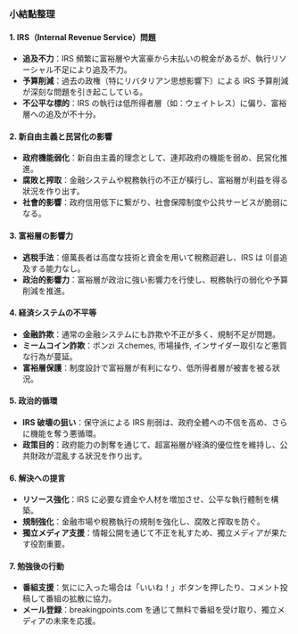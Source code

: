 ### 小結點整理

#### 1. IRS（Internal Revenue Service）問題
- **追及不力**：IRS 頻繁に富裕層や大富豪から未払いの稅金があるが、執行リソーシャル不足により追及不力。
- **予算削減**：過去の政権（特にリバタリアン思想影響下）による IRS 予算削減が深刻な問題を引き起こしている。
- **不公平な標的**：IRS の執行は低所得者層（如：ウェイトレス）に偏り、富裕層への追及が不十分。

#### 2. 新自由主義と民営化の影響
- **政府機能弱化**：新自由主義的理念として、連邦政府の機能を弱め、民営化推進。
- **腐敗と搾取**：金融システムや稅務執行の不正が橫行し、富裕層が利益を得る狀況を作り出す。
- **社會的影響**：政府信用低下に繋がり、社會保障制度や公共サービスが脆弱になる。

#### 3. 富裕層の影響力
- **逃稅手法**：億萬長者は高度な技術と資金を用いて稅務迴避し、IRS は 이를追及する能力なし。
- **政治的影響力**：富裕層が政治に強い影響力を行使し、稅務執行の弱化や予算削減を推進。

#### 4. 経済システムの不平等
- **金融詐欺**：通常の金融システムにも詐欺や不正が多く、規制不足が問題。
- **ミームコイン詐欺**：ポンzi スchemes, 市場操作, インサイダー取引など悪質な行為が蔓延。
- **富裕層保護**：制度設計で富裕層が有利になり、低所得者層が被害を被る狀況。

#### 5. 政治的循環
- **IRS 破壊の狙い**：保守派による IRS 削弱は、政府全體への不信を高め、さらに機能を奪う悪循環。
- **政策目的**：政府能力の剝奪を通じて、超富裕層が経済的優位性を維持し、公共財政が混亂する狀況を作り出す。

#### 6. 解決への提言
- **リソース強化**：IRS に必要な資金や人材を増加させ、公平な執行體制を構築。
- **規制強化**：金融市場や稅務執行の規制を強化し、腐敗と搾取を防ぐ。
- **獨立メディア支援**：情報公開を通じて不正を糺すため、獨立メディアが果たす役割重要。

#### 7. 勉強後の行動
- **番組支援**：気にに入った場合は「いいね！」ボタンを押したり、コメント投稿して番組の拡散に協力。
- **メール登録**：breakingpoints.com を通じて無料で番組を受け取り、獨立メディアの未來を応援。